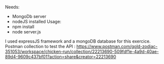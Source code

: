 Needs:
- MongoDb server
- nodeJS installed
Usage:
- npm install
- node server.js

I used expressJS framework and a mongoDB database for this exercice.
Postman collection to test the API : https://www.postman.com/gold-zodiac-351053/workspace/chicken-run/collection/22213690-509fdf1e-4a9d-40ae-89d4-9609c437bf01?action=share&creator=22213690
